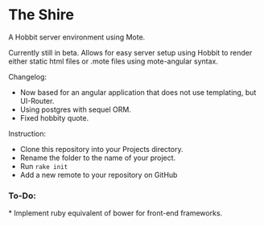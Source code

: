 # The Shire
A Hobbit server environment using Mote.

Currently still in beta.
Allows for easy server setup using Hobbit to render either static html files or .mote files using mote-angular syntax.

Changelog:
* Now based for an angular application that does not use templating, but UI-Router.
* Using postgres with sequel ORM.
* Fixed hobbity quote.

Instruction:
* Clone this repository into your Projects directory.
* Rename the folder to the name of your project.
* Run `rake init`
* Add a new remote to your repository on GitHub


<h3>To-Do:</h3>
* Implement ruby equivalent of bower for front-end frameworks.
